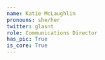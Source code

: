 ```yaml
---
name: Katie McLaughlin
pronouns: she/her
twitter: glasnt
role: Communications Director
has_pic: True
is_core: True
---
```

